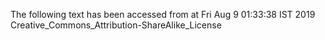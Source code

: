 The following text has been accessed from at Fri Aug 9 01:33:38 IST 2019
Creative_Commons_Attribution-ShareAlike_License
